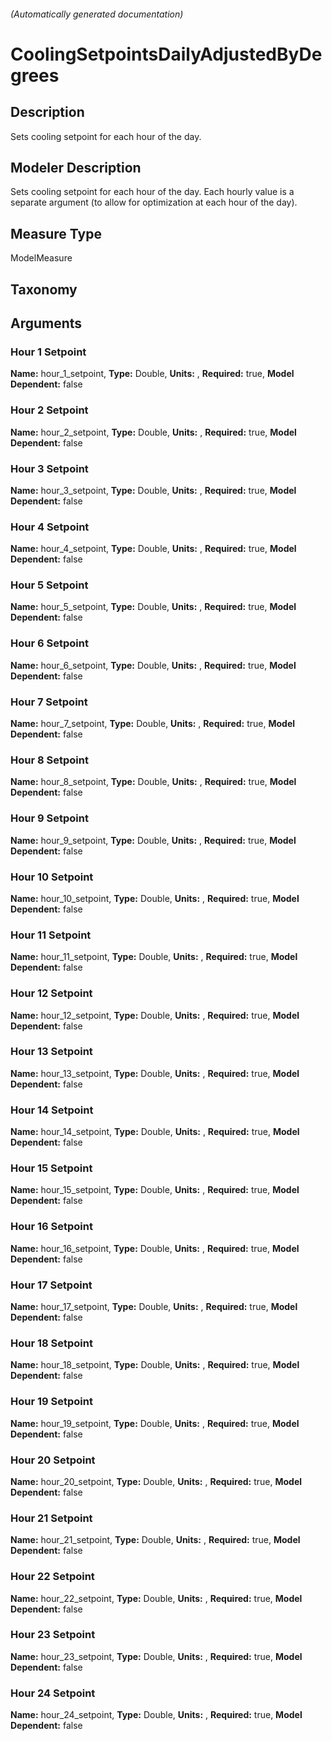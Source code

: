 

###### (Automatically generated documentation)

# CoolingSetpointsDailyAdjustedByDegrees

## Description
Sets cooling setpoint for each hour of the day.

## Modeler Description
Sets cooling setpoint for each hour of the day.  Each hourly value is a separate argument (to allow for optimization at each hour of the day).

## Measure Type
ModelMeasure

## Taxonomy


## Arguments


### Hour 1 Setpoint

**Name:** hour_1_setpoint,
**Type:** Double,
**Units:** ,
**Required:** true,
**Model Dependent:** false

### Hour 2 Setpoint

**Name:** hour_2_setpoint,
**Type:** Double,
**Units:** ,
**Required:** true,
**Model Dependent:** false

### Hour 3 Setpoint

**Name:** hour_3_setpoint,
**Type:** Double,
**Units:** ,
**Required:** true,
**Model Dependent:** false

### Hour 4 Setpoint

**Name:** hour_4_setpoint,
**Type:** Double,
**Units:** ,
**Required:** true,
**Model Dependent:** false

### Hour 5 Setpoint

**Name:** hour_5_setpoint,
**Type:** Double,
**Units:** ,
**Required:** true,
**Model Dependent:** false

### Hour 6 Setpoint

**Name:** hour_6_setpoint,
**Type:** Double,
**Units:** ,
**Required:** true,
**Model Dependent:** false

### Hour 7 Setpoint

**Name:** hour_7_setpoint,
**Type:** Double,
**Units:** ,
**Required:** true,
**Model Dependent:** false

### Hour 8 Setpoint

**Name:** hour_8_setpoint,
**Type:** Double,
**Units:** ,
**Required:** true,
**Model Dependent:** false

### Hour 9 Setpoint

**Name:** hour_9_setpoint,
**Type:** Double,
**Units:** ,
**Required:** true,
**Model Dependent:** false

### Hour 10 Setpoint

**Name:** hour_10_setpoint,
**Type:** Double,
**Units:** ,
**Required:** true,
**Model Dependent:** false

### Hour 11 Setpoint

**Name:** hour_11_setpoint,
**Type:** Double,
**Units:** ,
**Required:** true,
**Model Dependent:** false

### Hour 12 Setpoint

**Name:** hour_12_setpoint,
**Type:** Double,
**Units:** ,
**Required:** true,
**Model Dependent:** false

### Hour 13 Setpoint

**Name:** hour_13_setpoint,
**Type:** Double,
**Units:** ,
**Required:** true,
**Model Dependent:** false

### Hour 14 Setpoint

**Name:** hour_14_setpoint,
**Type:** Double,
**Units:** ,
**Required:** true,
**Model Dependent:** false

### Hour 15 Setpoint

**Name:** hour_15_setpoint,
**Type:** Double,
**Units:** ,
**Required:** true,
**Model Dependent:** false

### Hour 16 Setpoint

**Name:** hour_16_setpoint,
**Type:** Double,
**Units:** ,
**Required:** true,
**Model Dependent:** false

### Hour 17 Setpoint

**Name:** hour_17_setpoint,
**Type:** Double,
**Units:** ,
**Required:** true,
**Model Dependent:** false

### Hour 18 Setpoint

**Name:** hour_18_setpoint,
**Type:** Double,
**Units:** ,
**Required:** true,
**Model Dependent:** false

### Hour 19 Setpoint

**Name:** hour_19_setpoint,
**Type:** Double,
**Units:** ,
**Required:** true,
**Model Dependent:** false

### Hour 20 Setpoint

**Name:** hour_20_setpoint,
**Type:** Double,
**Units:** ,
**Required:** true,
**Model Dependent:** false

### Hour 21 Setpoint

**Name:** hour_21_setpoint,
**Type:** Double,
**Units:** ,
**Required:** true,
**Model Dependent:** false

### Hour 22 Setpoint

**Name:** hour_22_setpoint,
**Type:** Double,
**Units:** ,
**Required:** true,
**Model Dependent:** false

### Hour 23 Setpoint

**Name:** hour_23_setpoint,
**Type:** Double,
**Units:** ,
**Required:** true,
**Model Dependent:** false

### Hour 24 Setpoint

**Name:** hour_24_setpoint,
**Type:** Double,
**Units:** ,
**Required:** true,
**Model Dependent:** false




